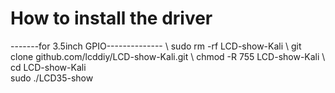 # How to install the driver
-------for 3.5inch GPIO-------------- \ 
sudo rm -rf LCD-show-Kali \ 
git clone github.com/lcddiy/LCD-show-Kali.git \ 
chmod -R 755 LCD-show-Kali \ 
cd LCD-show-Kali \
sudo ./LCD35-show 
